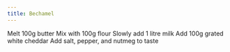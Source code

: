 ```yaml
---
title: Bechamel
---
```


Melt 100g butter
Mix with 100g flour
Slowly add 1 litre milk
Add 100g grated white cheddar
Add salt, pepper, and nutmeg to taste
